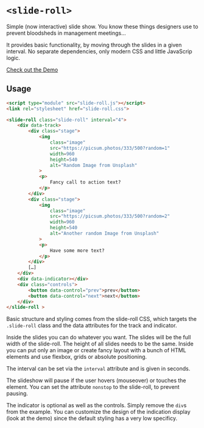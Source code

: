 # `<slide-roll>`

Simple (now interactive) slide show. You know these things designers use to prevent bloodsheds in management meetings…

It provides basic functionality, by moving through the slides in a given interval. No separate dependencies, only modern CSS and little JavaScrip logic.

[Check out the Demo](https://bitstarr.github.io/slide-roll/demo.html)

## Usage

```html
<script type="module" src="slide-roll.js"></script>
<link rel="stylesheet" href="slide-roll.css">

<slide-roll class="slide-roll" interval="4">
    <div data-track>
        <div class="stage">
            <img
                class="image"
                src="https://picsum.photos/333/500?random=1"
                width=960
                height=540
                alt="Random Image from Unsplash"
            >
            <p>
                Fancy call to action text?
            </p>
        </div>
        <div class="stage">
            <img
                class="image"
                src="https://picsum.photos/333/500?random=2"
                width=960
                height=540
                alt="Another random Image from Unsplash"
            >
            <p>
                Have some more text?
            </p>
        </div>
        […]
    </div>
    <div data-indicator></div>
    <div class="controls">
        <button data-control="prev">prev</button>
        <button data-control="next">next</button>
    </div>
</slide-roll >
```

Basic structure and styling comes from the slide-roll CSS, which targets the `.slide-roll` class and the data attributes for the track and indicator.

Inside the slides you can do whatever you want. The slides will be the full width of the slide-roll. The height of all slides needs to be the same. Inside you can put only an image or create fancy layout with a bunch of HTML elements and use flexbox, grids or absolute positioning.

The interval can be set via the `interval` attribute and is given in seconds.

The slideshow will pause if the user hovers (mouseover) or touches the element. You can set the attribute `nonstop` to the slide-roll, to prevent pausing.

The indicator is optional as well as the controls. Simply remove the `div`s from the example. You can customize the design of the indication display (look at the demo) since the default styling has a very low specificy.